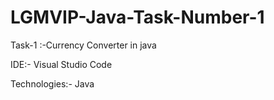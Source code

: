 # LGMVIP-Java-Task-Number-1

Task-1 :-Currency Converter in java

IDE:- Visual Studio Code

Technologies:- Java
